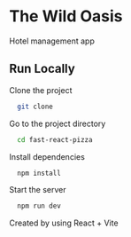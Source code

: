 # The Wild Oasis
Hotel management app

## Run Locally

Clone the project

```bash
  git clone
```

Go to the project directory

```bash
  cd fast-react-pizza
```

Install dependencies

```bash
  npm install
```

Start the server

```bash
  npm run dev
```

Created by using React + Vite
